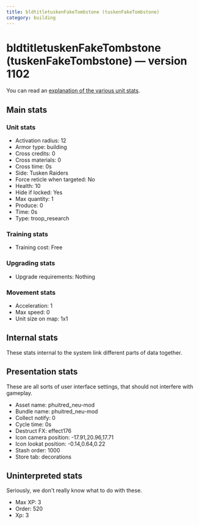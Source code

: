 ```yaml
---
title: bldtitletuskenFakeTombstone (tuskenFakeTombstone)
category: building
---
```


# bldtitletuskenFakeTombstone (tuskenFakeTombstone) — version 1102

You can read an [explanation  of the various unit stats](unitexplained.md).

## Main stats

### Unit stats

  * Activation radius: 12
  * Armor type: building
  * Cross credits: 0
  * Cross materials: 0
  * Cross time: 0s
  * Side: Tusken Raiders
  * Force reticle when targeted: No
  * Health: 10
  * Hide if locked: Yes
  * Max quantity: 1
  * Produce: 0
  * Time: 0s
  * Type: troop_research

### Training stats

  * Training cost: Free

### Upgrading stats

  * Upgrade requirements: Nothing

### Movement stats

  * Acceleration: 1
  * Max speed: 0
  * Unit size on map: 1x1

## Internal stats

These stats internal to the system link different parts of data together.


## Presentation stats

These are all sorts of user interface settings, that should not interfere with gameplay.

  * Asset name: phuitred_neu-mod
  * Bundle name: phuitred_neu-mod
  * Collect notify: 0
  * Cycle time: 0s
  * Destruct FX: effect176
  * Icon camera position: -17.91,20.96,17.71
  * Icon lookat position: -0.14,0.64,0.22
  * Stash order: 1000
  * Store tab: decorations

## Uninterpreted stats

Seriously, we don't really know what to do with these.

  * Max XP: 3
  * Order: 520
  * Xp: 3


